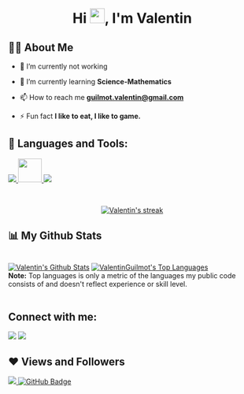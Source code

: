 <h1 align="center">Hi <img src="https://raw.githubusercontent.com/MartinHeinz/MartinHeinz/master/wave.gif" width="30px">, I'm Valentin</h1>
<h3 align="center">                                            </h3>


## 🙋‍♂️ About Me

- 🔭 I’m currently not working

- 🌱 I’m currently learning **Science-Mathematics**

- 📫 How to reach me **guilmot.valentin@gmail.com**

- ⚡ Fun fact **I like to eat, I like to game.**

## 🚀 Languages and Tools:

<p align="left"> 
    <a href="https://www.python.org" target="_blank"> <img src="https://img.icons8.com/color/48/000000/python.png"/> </a>  
    <a href="https://code.visualstudio.com/" target="_blank"> <img src="https://upload.wikimedia.org/wikipedia/commons/thumb/9/9a/Visual_Studio_Code_1.35_icon.svg/512px-Visual_Studio_Code_1.35_icon.svg.png" width="48" height="48"/> </a>   
    <a href="https://git-scm.com/" target="_blank"> <img src="https://img.icons8.com/color/48/000000/git.png"/> </a> 
</p>

<br/>

<p align="center">
    <a href="https://github.com/ValentinGuilmot/github-readme-streak-stats">
        <img title="🔥 Get streak stats for your profile at git.io/streak-stats" alt="Valentin's streak" src="https://github-readme-streak-stats.herokuapp.com/?user=ValentinGuilmot&theme=black-ice&hide_border=true&stroke=0000&background=060A0CD0"/>
    </a>
</p>

## 📊 My Github Stats

  <br/>
    <a href="https://github.com/ValentinGuilmot/github-readme-stats"><img alt="Valentin's Github Stats" src="https://github-readme-stats.vercel.app/api?username=ValentinGuilmot&show_icons=true&count_private=true&theme=react&hide_border=true&bg_color=0D1117" /></a>
  <a href="https://github.com/ValentinGuilmot/github-readme-stats"><img alt="ValentinGuilmot's Top Languages" src="https://github-readme-stats.vercel.app/api/top-langs/?username=ValentinGuilmot&langs_count=8&count_private=true&layout=compact&theme=react&hide_border=true&bg_color=0D1117" /></a>
  <br/>
  <b>Note:</b> Top languages is only a metric of the languages my public code consists of and doesn't reflect experience or skill level.


<!-- <a href="https://github.com/ValentinGuilmot/github-readme-activity-graph"><img alt="Valentin's Activity Graph" src="https://activity-graph.herokuapp.com/graph?username=ValentinGuilmot&bg_color=0D1117&color=5BCDEC&line=5BCDEC&point=FFFFFF&hide_border=true" /></a> -->

<br/>
<br/>


## Connect with me:
<p align="left">

<a href = "https://www.linkedin.com/in/valentin-guilmot-84a83122a/"><img src="https://img.icons8.com/fluent/48/000000/linkedin.png"/></a>
<a href = "https://www.instagram.com/valentin_guilmot/"><img src="https://img.icons8.com/fluent/48/000000/instagram-new.png"/></a>

</p>


## ❤ Views and Followers
<a href="https://github.com/ValentinGuilmot/github-profile-views-counter">
    <img src="https://komarev.com/ghpvc/?username=ValentinGuilmot">
</a>
<a href="https://github.com/ValentinGuilmot?tab=followers"><img src="https://img.shields.io/github/followers/ValentinGuilmot?label=Followers&style=social" alt="GitHub Badge"></a>